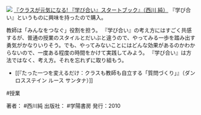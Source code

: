 [![](https://images-fe.ssl-images-amazon.com/images/I/51mTSSwcc8L._SL160_.jpg)](http://www.amazon.co.jp/exec/obidos/ASIN/4313652108/choiyaki81-22/ref=nosim)
[『クラスが元気になる! 『学び合い』スタートブック』（西川 純）](http://www.amazon.co.jp/exec/obidos/ASIN/4313652108/choiyaki81-22/ref=nosim)
『学び合い』というものに興味を持ったので購入。

教師は「みんなをつなぐ」役割を担う。
『学び合い』の考え方にはすごく共感するが、普通の授業のスタイルとだいぶと違うので、やってみる一歩を踏み出す勇気がかなりいりそう。でも、やってみないことにはどんな効果があるのかわからないので、一度ある程度の時間をかけて実践してみよう。
『学び合い』は方法ではなく、考え方。それを忘れずに取り組もう。

- [[『たった一つを変えるだけ：クラスも教師も自立する「質問づくり」』（ダン ロスステイン ルース サンタナ）]]

#授業 

著者： #西川純 
出版社： #学陽書房 
発行：2010
